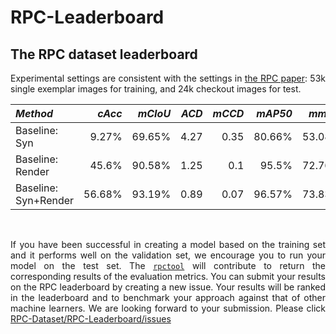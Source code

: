# RPC-Leaderboard


<div style="text-align: justify">

## The RPC dataset leaderboard
Experimental settings are consistent with the settings in [the RPC paper](dd): 53k single exemplar images for training, and 24k checkout images for test.

| *Method*               |   *cAcc* |  *mCIoU* |  *ACD* | *mCCD* |  *mAP50* |   *mmAP* | *link* |
| :---                 |   ---: |   ---: | ---: | ---: |   ---: |   ---: | :--- |
| Baseline: Syn        |  9.27% | 69.65% | 4.27 | 0.35 | 80.66% | 53.08% | [detail](https://github.com/RPC-Dataset/RPC-Leaderboard/issues/3), [project](http://rpc-dataset.github.io) |
| Baseline: Render     |  45.6% | 90.58% | 1.25 |  0.1 |  95.5% | 72.76% | [detail](https://github.com/RPC-Dataset/RPC-Leaderboard/issues/3), [project](http://rpc-dataset.github.io) |
| Baseline: Syn+Render | 56.68% | 93.19% | 0.89 | 0.07 | 96.57% | 73.83% | [detail](https://github.com/RPC-Dataset/RPC-Leaderboard/issues/3), [project](http://rpc-dataset.github.io) |


</br>

If you have been successful in creating a model based on the training set and it performs well on the validation set, we encourage you to run your model on the test set. The [`rpctool`](https://github.com/DIYer22/retail_product_checkout_tools) will contribute to return the corresponding results of the evaluation metrics. You can submit your results on the RPC leaderboard by creating a new issue. Your results will be ranked in the leaderboard and to benchmark your approach against that of other machine learners. We are looking forward to your submission. Please click [RPC-Dataset/RPC-Leaderboard/issues](https://github.com/RPC-Dataset/RPC-Leaderboard/issues)

</div>
